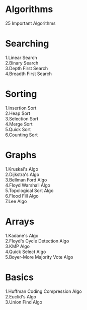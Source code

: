 # Algorithms

25 Important Algorithms

# Searching
1.Linear Search\
2.Binary Search\
3.Depth First Search\
4.Breadth First Search

# Sorting
1.Insertion Sort\
2.Heap Sort\
3.Selection Sort\
4.Merge Sort\
5.Quick Sort\
6.Counting Sort

# Graphs
1.Kruskal's Algo\
2.Dijkstra's Algo\
3.Bellman Ford Algo\
4.Floyd Warshall Algo\
5.Topological Sort Algo\
6.Flood Fill Algo\
7.Lee Algo

# Arrays
1.Kadane's Algo\
2.Floyd's Cycle Detection Algo\
3.KMP Algo\
4.Quick Select Algo\
5.Boyer-More Majority Vote Algo

# Basics
1.Huffman Coding Compression Algo\
2.Euclid's Algo\
3.Union Find Algo
